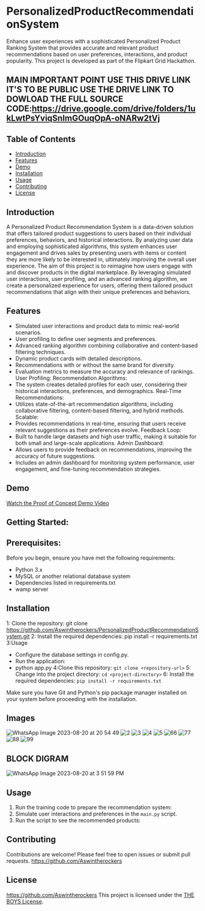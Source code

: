 # PersonalizedProductRecommendationSystem

Enhance user experiences with a sophisticated Personalized Product Ranking System that provides accurate and relevant product recommendations based on user preferences, interactions, and product popularity. This project is developed as part of the Flipkart Grid Hackathon.
## MAIN IMPORTANT POINT USE THIS DRIVE LINK IT'S TO BE PUBLIC USE THE DRIVE LINK TO DOWLOAD THE FULL SOURCE CODE:https://drive.google.com/drive/folders/1ukLwtPsYviqSnImGOuqOpA-oNARw2tVj
## Table of Contents
- [Introduction](#introduction)
- [Features](#features)
- [Demo](#demo)
- [Installation](#installation)
- [Usage](#usage)
- [Contributing](#contributing)
- [License](#license)

## Introduction
A Personalized Product Recommendation System is a data-driven solution that offers tailored product suggestions to users based on their individual preferences, behaviors, and historical interactions. By analyzing user data and employing sophisticated algorithms, this system enhances user engagement and drives sales by presenting users with items or content they are more likely to be interested in, ultimately improving the overall user experience.
The aim of this project is to reimagine how users engage with and discover products in the digital marketplace. By leveraging simulated user interactions, user profiling, and an advanced ranking algorithm, we create a personalized experience for users, offering them tailored product recommendations that align with their unique preferences and behaviors.

## Features

- Simulated user interactions and product data to mimic real-world scenarios.
- User profiling to define user segments and preferences.
- Advanced ranking algorithm combining collaborative and content-based filtering techniques.
- Dynamic product cards with detailed descriptions.
- Recommendations with or without the same brand for diversity.
- Evaluation metrics to measure the accuracy and relevance of rankings.
User Profiling:
Recommendation Algorithms:
 - The system creates detailed profiles for each user, considering their historical interactions, preferences, and demographics.
Real-Time Recommendations:
 - Utilizes state-of-the-art recommendation algorithms, including collaborative filtering, content-based filtering, and hybrid methods.
Scalable: 
 - Provides recommendations in real-time, ensuring that users receive relevant suggestions as their preferences evolve.
Feedback Loop:
  - Built to handle large datasets and high user traffic, making it suitable for both small and large-scale applications.
Admin Dashboard:
  - Allows users to provide feedback on recommendations, improving the accuracy of future suggestions.
  - Includes an admin dashboard for monitoring system performance, user engagement, and fine-tuning recommendation strategies.
## Demo

[Watch the Proof of Concept Demo Video](https://youtu.be/Xs0WKUQzBdY)
## Getting Started:
## Prerequisites:
Before you begin, ensure you have met the following requirements:

- Python 3.x
- MySQL or another relational database system
- Dependencies listed in requirements.txt
- wamp server

## Installation
1: Clone the repository: git clone https://github.com/Aswintherockers/PersonalizedProductRecommendationSystem.git
2: Install the required dependencies: pip install -r requirements.txt
3:Usage
  - Configure the database settings in config.py.
  - Run the application:
  - python app.py
4:Clone this repository:  `git clone <repository-url>`
5: Change into the project directory: `cd <project-directory>`
6: Install the required dependencies: `pip install -r requirements.txt`

Make sure you have Git and Python's pip package manager installed on your system before proceeding with the installation.

## Images
![WhatsApp Image 2023-08-20 at 20 54 49](https://github.com/Aswintherockers/PersonalizedProductRecommendationSystem/assets/110334860/fe0a0b62-126d-4fbb-bfe7-d4cd7f76b23d)
![2](https://github.com/Aswintherockers/PersonalizedProductRecommendationSystem/assets/110334860/ad39e92b-9ef7-435c-be14-33cc932bf3f9)
![3](https://github.com/Aswintherockers/PersonalizedProductRecommendationSystem/assets/110334860/86bb0d06-e7da-4b54-a665-bdf2ba8bfbd4)
![4](https://github.com/Aswintherockers/PersonalizedProductRecommendationSystem/assets/110334860/c2beb0e9-8eb0-41e8-be7c-f0cf58f3f227)
![5](https://github.com/Aswintherockers/PersonalizedProductRecommendationSystem/assets/110334860/2e3ffa9f-5093-4eec-a308-222df0609628)
![66](https://github.com/Aswintherockers/PersonalizedProductRecommendationSystem/assets/110334860/941c455d-6c47-4bb6-b9b3-c84233576631)
![77](https://github.com/Aswintherockers/PersonalizedProductRecommendationSystem/assets/110334860/25dba739-72e0-4ffd-a6b4-767e1a6a450d)
![88](https://github.com/Aswintherockers/PersonalizedProductRecommendationSystem/assets/110334860/1bc56b3e-e6a1-4885-baba-a1f73241f0f1)
![99](https://github.com/Aswintherockers/PersonalizedProductRecommendationSystem/assets/110334860/2f52b419-3325-47b4-9619-12fe08f3c888)

## BLOCK DIGRAM
![WhatsApp Image 2023-08-20 at 3 51 59 PM](https://github.com/Aswintherockers/PersonalizedProductRecommendationSystem/assets/110334860/fd32c188-562f-4ac5-b2e4-37c780376f7c)

## Usage

1. Run the training code to prepare the recommendation system:
2. Simulate user interactions and preferences in the `main.py` script.
3. Run the script to see the recommended products:

## Contributing

Contributions are welcome! Please feel free to open issues or submit pull requests.
https://github.com/Aswintherockers

## License
https://github.com/Aswintherockers
This project is licensed under the [THE BOYS License](LICENSE).
